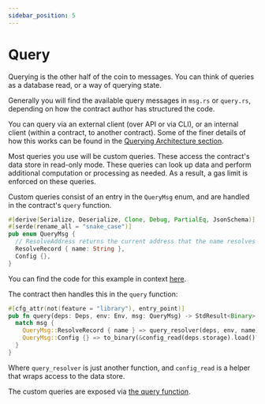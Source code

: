 ```yaml
---
sidebar_position: 5
---
```


# Query

Querying is the other half of the coin to messages. You can think of queries as a database read, or a way of querying
state.

Generally you will find the available query messages in `msg.rs` or `query.rs`, depending on how the contract author has
structured the code.

You can query via an external client (over API or via CLI), or an internal client (within a contract, to another
contract). Some of the finer details of how this works can be found in
the [Querying Architecture section](/03-architecture/04-query.md).

Most queries you use will be custom queries. These access the contract's data store in read-only mode. These queries can
look up data and perform additional computation or processing as needed. As a result, a gas limit is enforced on these
queries.

Custom queries consist of an entry in the `QueryMsg` enum, and are handled in the contract's `query` function.

```rust
#[derive(Serialize, Deserialize, Clone, Debug, PartialEq, JsonSchema)]
#[serde(rename_all = "snake_case")]
pub enum QueryMsg {
  // ResolveAddress returns the current address that the name resolves to
  ResolveRecord { name: String },
  Config {},
}
```

You can find the code for this example in context
[here](https://github.com/InterWasm/cw-contracts/blob/main/contracts/nameservice/src/msg.rs#L20).

The contract then handles this in the `query` function:

```rust
#[cfg_attr(not(feature = "library"), entry_point)]
pub fn query(deps: Deps, env: Env, msg: QueryMsg) -> StdResult<Binary> {
  match msg {
    QueryMsg::ResolveRecord { name } => query_resolver(deps, env, name),
    QueryMsg::Config {} => to_binary(&config_read(deps.storage).load()?),
  }
}
```

Where `query_resolver` is just another function, and `config_read` is a helper that wraps access to the data store.

The custom queries are exposed
via [the query function](https://github.com/InterWasm/cw-contracts/blob/main/contracts/nameservice/src/contract.rs#L95).
